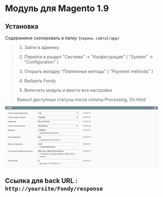 Модуль для Magento 1.9
=====

Установка
----
Содержимое скопировать в папку `{корень сайта}/app/`

>1. Зайти в админку

>2. Перейти в раздел "Система" -> "Конфигурация" ( "System" -> "Configuration" )

>3. Открыть вкладку "Платежные методы" ( "Payment methods" )

>4. Выбрать Fondy

>5. Включить модуль и ввести все настройки 

>Важно! доступные статусы после оплаты Processing, On Hold 


![Скриншот][1]

Ccылка для back URL : `http://yoursite/Fondy/response`
-----


[1]: https://raw.githubusercontent.com/cloudipsp/magento/master/magentof.png

